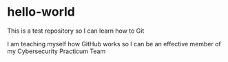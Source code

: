 # hello-world
This is a test repository so I can learn how to Git

I am teaching myself how GitHub works so I can be an effective member of my Cybersecurity Practicum Team
